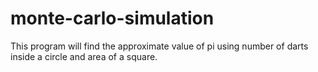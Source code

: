 # monte-carlo-simulation
This program will find the approximate value of pi using number of darts inside a circle and area of a square.
